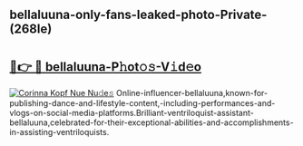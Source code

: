 ## bellaluuna-only-fans​-leaked-photo​-Private-(268le)


# <h2><a href="https://mediaupload.pro?title=bellaluuna&ref=git">🔗👉 🔴 bellaluuna-P𝚑ot𝚘𝚜-V𝚒d𝚎o</a></h2>

[![Corinna Kopf Nue Nu𝚍e𝚜](https://i.imgur.com/0qMVB7G.gif)](https://mediaupload.pro?title=bellaluuna&ref=git)
Online-influencer-bellaluuna,known-for-publishing-dance-and-lifestyle-content,-including-performances-and-vlogs-on-social-media-platforms.Brilliant-ventriloquist-assistant-bellaluuna,celebrated-for-their-exceptional-abilities-and-accomplishments-in-assisting-ventriloquists.  